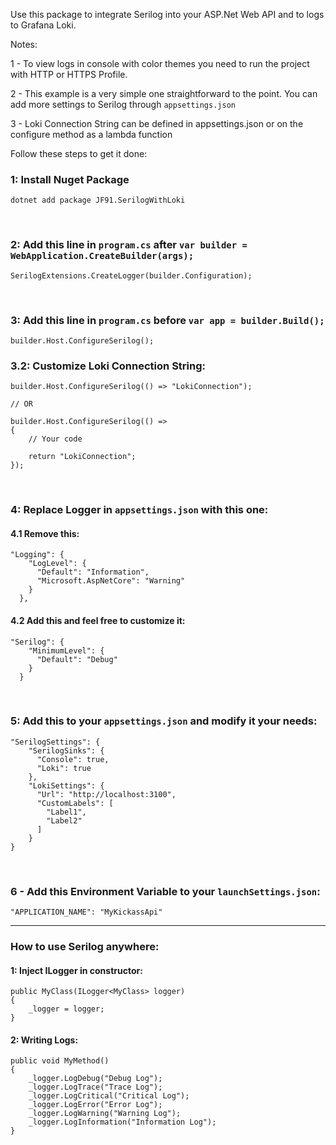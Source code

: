 Use this package to integrate Serilog into your ASP.Net Web API and to logs to Grafana Loki.

Notes:

1 - To view logs in console with color themes you need to run the project with HTTP or HTTPS Profile.

2 - This example is a very simple one straightforward to the point. You can add more settings to Serilog through ```appsettings.json```

3 - Loki Connection String can be defined in appsettings.json or on the configure method as a lambda function
<br>

Follow these steps to get it done:

### 1: Install Nuget Package
```
dotnet add package JF91.SerilogWithLoki
```

<br>

### 2: Add this line in ```program.cs``` after ```var builder = WebApplication.CreateBuilder(args);```
```
SerilogExtensions.CreateLogger(builder.Configuration);
```

<br>

### 3: Add this line in ```program.cs``` before ```var app = builder.Build();```
```
builder.Host.ConfigureSerilog();
```

### 3.2: Customize Loki Connection String:
```
builder.Host.ConfigureSerilog(() => "LokiConnection");

// OR

builder.Host.ConfigureSerilog(() => 
{
    // Your code
    
    return "LokiConnection";
});
```

<br>

### 4: Replace Logger in ```appsettings.json``` with this one:

#### 4.1 Remove this:
```
"Logging": {
    "LogLevel": {
      "Default": "Information",
      "Microsoft.AspNetCore": "Warning"
    }
  },
```

#### 4.2 Add this and feel free to customize it:
```
"Serilog": {
    "MinimumLevel": {
      "Default": "Debug"
    }
  }
```

<br>

### 5: Add this to your ```appsettings.json``` and modify it your needs:

```
"SerilogSettings": {
    "SerilogSinks": {
      "Console": true,
      "Loki": true
    },
    "LokiSettings": {
      "Url": "http://localhost:3100",
      "CustomLabels": [
        "Label1",
        "Label2"
      ]
    }
}
```
<br>

### 6 - Add this Environment Variable to your ```launchSettings.json```:
```
"APPLICATION_NAME": "MyKickassApi"
```

---

### How to use Serilog anywhere:

#### 1: Inject ILogger in constructor:
```
public MyClass(ILogger<MyClass> logger)
{
    _logger = logger;
}
```

#### 2: Writing Logs:
```
public void MyMethod()
{
    _logger.LogDebug("Debug Log");
    _logger.LogTrace("Trace Log");
    _logger.LogCritical("Critical Log");
    _logger.LogError("Error Log");
    _logger.LogWarning("Warning Log");
    _logger.LogInformation("Information Log");
}
```
